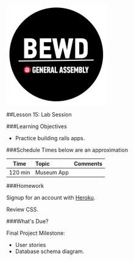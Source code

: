 ![BEWD_Logo](../assets/BEWD_Logo.png)


##Lesson 15: Lab Session

	
###Learning Objectives

*	Practice building rails apps.

###Schedule
Times below are an approximation


| Time        | Topic| Comments |
| ------------- |:-------------|:-------------------|
| 120 min | Museum App| |

###Homework

Signup for an account with [Heroku](https://www.heroku.com/).

Review CSS.

###What's Due? 

Final Project Milestone: 

*	User stories
*	Database schema diagram.